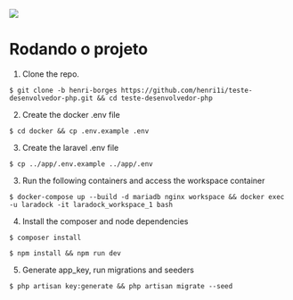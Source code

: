 [![](http://www.dotlib.com.br/site/images/footer/bra.png)](http://www.dotlib.com)

# Rodando o projeto

1. Clone the repo.

```terminal
$ git clone -b henri-borges https://github.com/henri1i/teste-desenvolvedor-php.git && cd teste-desenvolvedor-php
```

2. Create the docker .env file

```terminal
$ cd docker && cp .env.example .env
```

3. Create the laravel .env file

```terminal
$ cp ../app/.env.example ../app/.env
```

3. Run the following containers and access the workspace container

```terminal
$ docker-compose up --build -d mariadb nginx workspace && docker exec -u laradock -it laradock_workspace_1 bash
```

4. Install the composer and node dependencies

```terminal
$ composer install
```

```terminal
$ npm install && npm run dev
```

5. Generate app_key, run migrations and seeders

```terminal
$ php artisan key:generate && php artisan migrate --seed
```